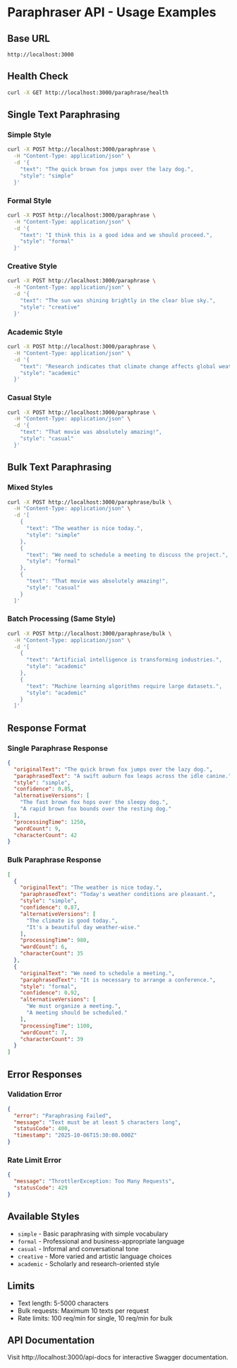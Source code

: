 # Paraphraser API - Usage Examples

## Base URL

```
http://localhost:3000
```

## Health Check

```bash
curl -X GET http://localhost:3000/paraphrase/health
```

## Single Text Paraphrasing

### Simple Style

```bash
curl -X POST http://localhost:3000/paraphrase \
  -H "Content-Type: application/json" \
  -d '{
    "text": "The quick brown fox jumps over the lazy dog.",
    "style": "simple"
  }'
```

### Formal Style

```bash
curl -X POST http://localhost:3000/paraphrase \
  -H "Content-Type: application/json" \
  -d '{
    "text": "I think this is a good idea and we should proceed.",
    "style": "formal"
  }'
```

### Creative Style

```bash
curl -X POST http://localhost:3000/paraphrase \
  -H "Content-Type: application/json" \
  -d '{
    "text": "The sun was shining brightly in the clear blue sky.",
    "style": "creative"
  }'
```

### Academic Style

```bash
curl -X POST http://localhost:3000/paraphrase \
  -H "Content-Type: application/json" \
  -d '{
    "text": "Research indicates that climate change affects global weather patterns.",
    "style": "academic"
  }'
```

### Casual Style

```bash
curl -X POST http://localhost:3000/paraphrase \
  -H "Content-Type: application/json" \
  -d '{
    "text": "That movie was absolutely amazing!",
    "style": "casual"
  }'
```

## Bulk Text Paraphrasing

### Mixed Styles

```bash
curl -X POST http://localhost:3000/paraphrase/bulk \
  -H "Content-Type: application/json" \
  -d '[
    {
      "text": "The weather is nice today.",
      "style": "simple"
    },
    {
      "text": "We need to schedule a meeting to discuss the project.",
      "style": "formal"
    },
    {
      "text": "That movie was absolutely amazing!",
      "style": "casual"
    }
  ]'
```

### Batch Processing (Same Style)

```bash
curl -X POST http://localhost:3000/paraphrase/bulk \
  -H "Content-Type: application/json" \
  -d '[
    {
      "text": "Artificial intelligence is transforming industries.",
      "style": "academic"
    },
    {
      "text": "Machine learning algorithms require large datasets.",
      "style": "academic"
    }
  ]'
```

## Response Format

### Single Paraphrase Response

```json
{
  "originalText": "The quick brown fox jumps over the lazy dog.",
  "paraphrasedText": "A swift auburn fox leaps across the idle canine.",
  "style": "simple",
  "confidence": 0.85,
  "alternativeVersions": [
    "The fast brown fox hops over the sleepy dog.",
    "A rapid brown fox bounds over the resting dog."
  ],
  "processingTime": 1250,
  "wordCount": 9,
  "characterCount": 42
}
```

### Bulk Paraphrase Response

```json
[
  {
    "originalText": "The weather is nice today.",
    "paraphrasedText": "Today's weather conditions are pleasant.",
    "style": "simple",
    "confidence": 0.87,
    "alternativeVersions": [
      "The climate is good today.",
      "It's a beautiful day weather-wise."
    ],
    "processingTime": 980,
    "wordCount": 6,
    "characterCount": 35
  },
  {
    "originalText": "We need to schedule a meeting.",
    "paraphrasedText": "It is necessary to arrange a conference.",
    "style": "formal",
    "confidence": 0.92,
    "alternativeVersions": [
      "We must organize a meeting.",
      "A meeting should be scheduled."
    ],
    "processingTime": 1100,
    "wordCount": 7,
    "characterCount": 39
  }
]
```

## Error Responses

### Validation Error

```json
{
  "error": "Paraphrasing Failed",
  "message": "Text must be at least 5 characters long",
  "statusCode": 400,
  "timestamp": "2025-10-06T15:30:00.000Z"
}
```

### Rate Limit Error

```json
{
  "message": "ThrottlerException: Too Many Requests",
  "statusCode": 429
}
```

## Available Styles

- `simple` - Basic paraphrasing with simple vocabulary
- `formal` - Professional and business-appropriate language
- `casual` - Informal and conversational tone
- `creative` - More varied and artistic language choices
- `academic` - Scholarly and research-oriented style

## Limits

- Text length: 5-5000 characters
- Bulk requests: Maximum 10 texts per request
- Rate limits: 100 req/min for single, 10 req/min for bulk

## API Documentation

Visit http://localhost:3000/api-docs for interactive Swagger documentation.

